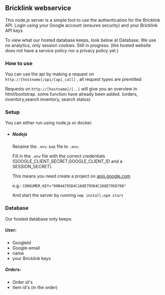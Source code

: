 Bricklink webservice
--
This node.js server is a simple tool to use the authentication for the Bricklink API. Login using your Google account (ensures security) and your Bricklink API keys

To view what our hosted database keeps, look below at Database.  We use no analytics, only session cookies. Still in progress.  (the hosted website does not have a service policy nor a privacy policy yet.)
### How to use
You can use the api by making a request on `http://[hostname]/api/[api_call]` , all request types are premitted 

Requests on `http://[hostname]/[..]` will give you an overview in html/bootstrap. some function have already been added. (orders, inventory,search inventory, search status)

### Setup
You can either run using node.js or docker.

- ##### Nodejs
    Rename the `.env.bak` file to `.env`.
    
    Fill in the `.env` file with the correct credentials (GOOGLE_CLIENT_SECRET,GOOGLE_CLIENT_ID and a SESSION_SECRET).
    
    This means you need create a project on [apis.google.com](https://console.developers.google.com/apis/)
    
    e.g.: `CONSUMER_KEY="99B44795D4C168E795D4C168E795D700"`
    
    And start the server by running `nmp install;npm start`
    
### Database
Our hosted database only keeps:
##### User:
* GoogleId
* Google-email
* name 
* your Bricklink keys
##### Orders:
* Order id's 
* Item id's (in the order)
